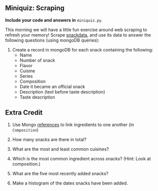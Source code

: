 ## Miniquiz: Scraping

**Include your code and answers in** `miniquiz.py`.

This morning we will have a little fun exercise around web scraping to refresh your memory! Scrape [snackdata](http://www.snackdata.com), and use its data to answer the following questions (using mongoDB queries):

1. Create a record in mongoDB for each snack containing the following:
    * Name
    * Number of snack
    * Flavor
    * Cuisine
    * Series
    * Composition
    * Date it became an official snack
    * Description (text before taste description)
    * Taste description

## Extra Credit

1. Use Mongo [references](http://docs.mongodb.org/manual/tutorial/model-referenced-one-to-many-relationships-between-documents/) to link ingredients to one another (in `Composition`)
2. How many snacks are there in total?
 
3. What are the most and least common cuisines?

4. Which is the most common ingredient across snacks? (Hint: Look at composition.)

5. What are the five most recently added snacks?

6. Make a histogram of the dates snacks have been added.
